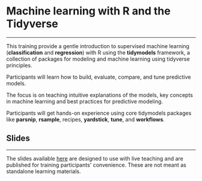 
# Machine learning with R and the Tidyverse

---

This training provide a gentle introduction to supervised machine learning (**classification** and **regression**) with R using the **tidymodels** framework, a collection of packages for modeling and machine learning using tidyverse principles.

Participants will learn how to build, evaluate, compare, and tune predictive models.

The focus is on teaching intuitive explanations of the models, key concepts in machine learning and best practices for predictive modeling.

Participants will get hands-on experience using core tidymodels packages like **parsnip**, **rsample**, recipes, **yardstick**, **tune**, and **workflows**.

## Slides

---

The slides available [here](slides/slides.pptx) are designed to use with live teaching and are published for training participants' convenience. These are not meant as standalone learning materials.
